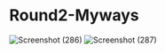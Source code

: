 # Round2-Myways
![Screenshot (286)](https://user-images.githubusercontent.com/60093680/232044509-9c58ce20-370f-4ac1-b421-034e1875723a.png)
![Screenshot (287)](https://user-images.githubusercontent.com/60093680/232044966-f5fe4f09-fb39-437a-b809-86adf86d5443.png)
